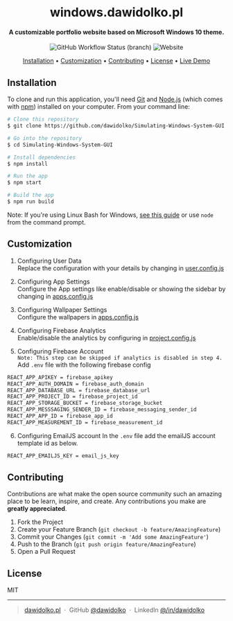 <h1 align="center">
  <br>

  <br>
  windows.dawidolko.pl
  <br>
</h1>

<h4 align="center">A customizable portfolio website based on Microsoft Windows 10 theme.</h4>

<p align="center">  
  <img alt="GitHub Workflow Status (branch)" src="https://img.shields.io/github/workflow/status/srinibasbiswal/Portfolio_OS_Theme/Build/master">
  <img alt="Website" src="https://img.shields.io/website?down_color=lightgrey&down_message=DOWN&up_message=UP&url=https%3A%2F%2Fsrinibasbiswal.com%2F">
</p>

<p align="center">
  <a href="#installation">Installation</a> •
  <a href="#customization">Customization</a> •
  <a href="#contributing">Contributing</a> •
  <a href="#license">License</a> •
  <a href="https://srinibasbiswal.com/">Live Demo</a>
</p>

## Installation

To clone and run this application, you'll need [Git](https://git-scm.com) and [Node.js](https://nodejs.org/en/download/) (which comes with [npm](http://npmjs.com)) installed on your computer. From your command line:

```bash
# Clone this repository
$ git clone https://github.com/dawidolko/Simulating-Windows-System-GUI

# Go into the repository
$ cd Simulating-Windows-System-GUI

# Install dependencies
$ npm install

# Run the app
$ npm start

# Build the app
$ npm run build
```

Note: If you're using Linux Bash for Windows, [see this guide](https://www.howtogeek.com/261575/how-to-run-graphical-linux-desktop-applications-from-windows-10s-bash-shell/) or use `node` from the command prompt.

## Customization

1. Configuring User Data<br/>
   Replace the configuration with your details by changing in [user.config.js](src/utils/data/user.config.js)

2. Configuring App Settings<br/>
   Configure the App settings like enable/disable or showing the sidebar by changing in [apps.config.js](src/utils/data/apps.config.js)

3. Configuring Wallpaper Settings<br/>
   Configure the wallpapers in [apps.config.js](src/utils/data/apps.config.js)

4. Configuring Firebase Analytics<br/>
   Enable/disable the analytics by configuring in [project.config.js](src/utils/data/project.config.js)

5. Configuring Firebase Account<br/>
   `Note: This step can be skipped if analytics is disabled in step 4.`<br/>
   Add `.env` file with the following firebase config

```sh
REACT_APP_APIKEY = firebase_apikey
REACT_APP_AUTH_DOMAIN = firebase_auth_domain
REACT_APP_DATABASE_URL = firebase_database_url
REACT_APP_PROJECT_ID = firebase_project_id
REACT_APP_STORAGE_BUCKET = firebase_storage_bucket
REACT_APP_MESSSAGING_SENDER_ID = firebase_messaging_sender_id
REACT_APP_APP_ID = firebase_app_id
REACT_APP_MEASUREMENT_ID = firebase_measurement_id
```

6. Configuring EmailJS account
   In the `.env` file add the emailJS account template id as below.

```sh
REACT_APP_EMAILJS_KEY = email_js_key
```

## Contributing

Contributions are what make the open source community such an amazing place to be learn, inspire, and create. Any contributions you make are **greatly appreciated**.

1. Fork the Project
2. Create your Feature Branch (`git checkout -b feature/AmazingFeature`)
3. Commit your Changes (`git commit -m 'Add some AmazingFeature'`)
4. Push to the Branch (`git push origin feature/AmazingFeature`)
5. Open a Pull Request

## License

MIT

---

> [dawidolko.pl](https://dawidolko.pl) &nbsp;&middot;&nbsp;
> GitHub [@dawidolko](https://github.com/dawidolko) &nbsp;&middot;&nbsp;
> LinkedIn [@/in/dawidolko](https://www.linkedin.com/in/dawidolko/)
